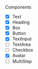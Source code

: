 Components

- [X] Text
- [X] Heading
- [X] Box
- [X] Button
- [X] TextInput
- [ ] TextArea
- [ ] Checkbox
- [X] Avatar
- [ ] MultiStep